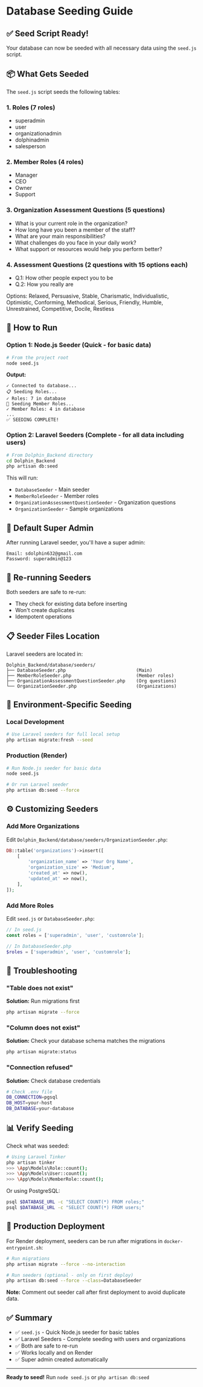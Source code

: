 # Database Seeding Guide

## ✅ Seed Script Ready!

Your database can now be seeded with all necessary data using the `seed.js` script.

## 📦 What Gets Seeded

The `seed.js` script seeds the following tables:

### 1. **Roles** (7 roles)
- superadmin
- user
- organizationadmin
- dolphinadmin
- salesperson

### 2. **Member Roles** (4 roles)
- Manager
- CEO
- Owner
- Support

### 3. **Organization Assessment Questions** (5 questions)
- What is your current role in the organization?
- How long have you been a member of the staff?
- What are your main responsibilities?
- What challenges do you face in your daily work?
- What support or resources would help you perform better?

### 4. **Assessment Questions** (2 questions with 15 options each)
- Q.1: How other people expect you to be
- Q.2: How you really are

Options: Relaxed, Persuasive, Stable, Charismatic, Individualistic, Optimistic, Conforming, Methodical, Serious, Friendly, Humble, Unrestrained, Competitive, Docile, Restless

## 🚀 How to Run

### Option 1: Node.js Seeder (Quick - for basic data)

```bash
# From the project root
node seed.js
```

**Output:**
```
✓ Connected to database...
📋 Seeding Roles...
✓ Roles: 7 in database
👥 Seeding Member Roles...
✓ Member Roles: 4 in database
...
✅ SEEDING COMPLETE!
```

### Option 2: Laravel Seeders (Complete - for all data including users)

```bash
# From Dolphin_Backend directory
cd Dolphin_Backend
php artisan db:seed
```

This will run:
- `DatabaseSeeder` - Main seeder
- `MemberRoleSeeder` - Member roles
- `OrganizationAssessmentQuestionSeeder` - Organization questions
- `OrganizationSeeder` - Sample organizations

## 👤 Default Super Admin

After running Laravel seeder, you'll have a super admin:

```
Email: sdolphin632@gmail.com
Password: superadmin@123
```

## 🔄 Re-running Seeders

Both seeders are safe to re-run:
- They check for existing data before inserting
- Won't create duplicates
- Idempotent operations

## 📋 Seeder Files Location

Laravel seeders are located in:
```
Dolphin_Backend/database/seeders/
├── DatabaseSeeder.php                          (Main)
├── MemberRoleSeeder.php                        (Member roles)
├── OrganizationAssessmentQuestionSeeder.php    (Org questions)
└── OrganizationSeeder.php                      (Organizations)
```

## 🔧 Environment-Specific Seeding

### Local Development
```bash
# Use Laravel seeders for full local setup
php artisan migrate:fresh --seed
```

### Production (Render)
```bash
# Run Node.js seeder for basic data
node seed.js

# Or run Laravel seeder
php artisan db:seed --force
```

## ⚙️ Customizing Seeders

### Add More Organizations

Edit `Dolphin_Backend/database/seeders/OrganizationSeeder.php`:

```php
DB::table('organizations')->insert([
    [
        'organization_name' => 'Your Org Name',
        'organization_size' => 'Medium',
        'created_at' => now(),
        'updated_at' => now(),
    ],
]);
```

### Add More Roles

Edit `seed.js` or `DatabaseSeeder.php`:

```javascript
// In seed.js
const roles = ['superadmin', 'user', 'customrole'];
```

```php
// In DatabaseSeeder.php
$roles = ['superadmin', 'user', 'customrole'];
```

## 🐛 Troubleshooting

### "Table does not exist"
**Solution:** Run migrations first
```bash
php artisan migrate --force
```

### "Column does not exist"
**Solution:** Check your database schema matches the migrations
```bash
php artisan migrate:status
```

### "Connection refused"
**Solution:** Check database credentials
```bash
# Check .env file
DB_CONNECTION=pgsql
DB_HOST=your-host
DB_DATABASE=your-database
```

## 📊 Verify Seeding

Check what was seeded:

```bash
# Using Laravel Tinker
php artisan tinker
>>> \App\Models\Role::count();
>>> \App\Models\User::count();
>>> \App\Models\MemberRole::count();
```

Or using PostgreSQL:

```bash
psql $DATABASE_URL -c "SELECT COUNT(*) FROM roles;"
psql $DATABASE_URL -c "SELECT COUNT(*) FROM users;"
```

## 🎯 Production Deployment

For Render deployment, seeders can be run after migrations in `docker-entrypoint.sh`:

```bash
# Run migrations
php artisan migrate --force --no-interaction

# Run seeders (optional - only on first deploy)
php artisan db:seed --force --class=DatabaseSeeder
```

**Note:** Comment out seeder call after first deployment to avoid duplicate data.

## ✅ Summary

- ✅ `seed.js` - Quick Node.js seeder for basic tables
- ✅ Laravel Seeders - Complete seeding with users and organizations
- ✅ Both are safe to re-run
- ✅ Works locally and on Render
- ✅ Super admin created automatically

---

**Ready to seed!** Run `node seed.js` or `php artisan db:seed`

